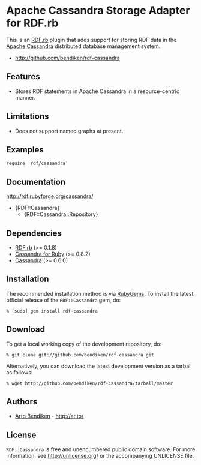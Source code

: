 Apache Cassandra Storage Adapter for RDF.rb
===========================================

This is an [RDF.rb][] plugin that adds support for storing RDF data in the
[Apache Cassandra][Cassandra] distributed database management system.

* <http://github.com/bendiken/rdf-cassandra>

Features
--------

* Stores RDF statements in Apache Cassandra in a resource-centric manner.

Limitations
-----------

* Does not support named graphs at present.

Examples
--------

    require 'rdf/cassandra'

Documentation
-------------

<http://rdf.rubyforge.org/cassandra/>

* {RDF::Cassandra}
  * {RDF::Cassandra::Repository}

Dependencies
------------

* [RDF.rb](http://rubygems.org/gems/rdf) (>= 0.1.8)
* [Cassandra for Ruby](http://rubygems.org/gems/cassandra) (>= 0.8.2)
* [Cassandra][] (>= 0.6.0)

Installation
------------

The recommended installation method is via [RubyGems](http://rubygems.org/).
To install the latest official release of the `RDF::Cassandra` gem, do:

    % [sudo] gem install rdf-cassandra

Download
--------

To get a local working copy of the development repository, do:

    % git clone git://github.com/bendiken/rdf-cassandra.git

Alternatively, you can download the latest development version as a tarball
as follows:

    % wget http://github.com/bendiken/rdf-cassandra/tarball/master

Authors
-------

* [Arto Bendiken](mailto:arto.bendiken@gmail.com) - <http://ar.to/>

License
-------

`RDF::Cassandra` is free and unencumbered public domain software. For more
information, see <http://unlicense.org/> or the accompanying UNLICENSE file.

[RDF.rb]:    http://rdf.rubyforge.org/
[Cassandra]: http://cassandra.apache.org/
